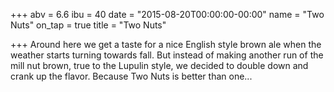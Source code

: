 +++
abv = 6.6
ibu = 40
date = "2015-08-20T00:00:00-00:00"
name = "Two Nuts"
on_tap = true
title = "Two Nuts"

+++
Around here we get a taste for a nice English style brown ale when the weather starts turning towards fall. But instead of making another run of the mill nut brown, true to the Lupulin style, we decided to double down and crank up the flavor. Because Two Nuts is better than one...